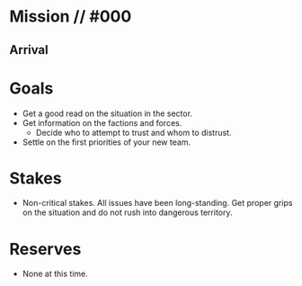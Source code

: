 # Mission // #000
## Arrival
# Goals
- Get a good read on the situation in the sector.
- Get information on the factions and forces.
  - Decide who to attempt to trust and whom to distrust.
- Settle on the first priorities of your new team.

# Stakes
- Non-critical stakes. All issues have been long-standing. Get proper grips on the situation and do not rush into dangerous territory.

# Reserves
- None at this time.